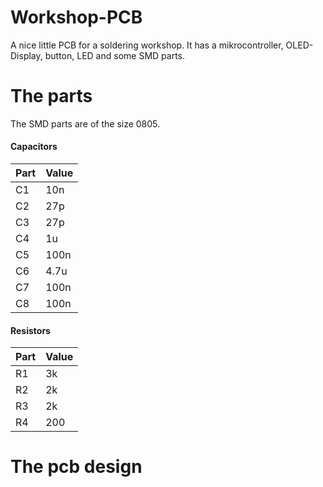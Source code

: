 # Workshop-PCB
A nice little PCB for a soldering workshop. It has a mikrocontroller, OLED-Display, button, LED and some SMD parts.  

# The parts

The SMD parts are of the size 0805.  
#### Capacitors
| Part | Value |
|------|-------|
| C1   | 10n   |
| C2   | 27p   |
| C3   | 27p   |
| C4   | 1u    |
| C5   | 100n  |
| C6   | 4.7u  |
| C7   | 100n  |
| C8   | 100n  |  

#### Resistors
| Part | Value |
|------|-------|
| R1   | 3k    |
| R2   | 2k    |
| R3   | 2k    |
| R4   | 200   |

# The pcb design

